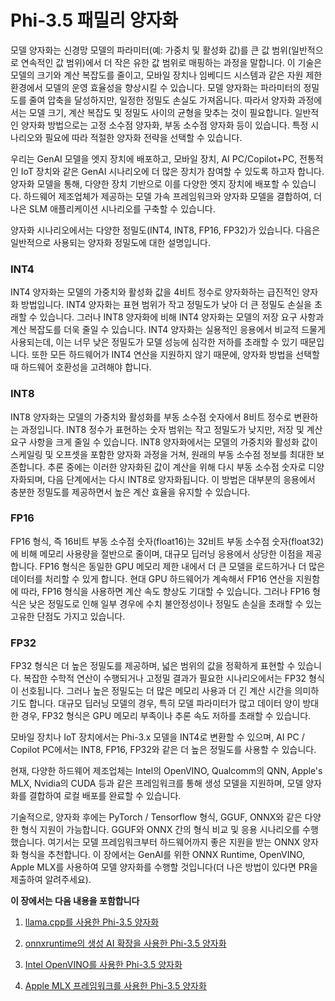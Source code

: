 # **Phi-3.5 패밀리 양자화**

모델 양자화는 신경망 모델의 파라미터(예: 가중치 및 활성화 값)를 큰 값 범위(일반적으로 연속적인 값 범위)에서 더 작은 유한 값 범위로 매핑하는 과정을 말합니다. 이 기술은 모델의 크기와 계산 복잡도를 줄이고, 모바일 장치나 임베디드 시스템과 같은 자원 제한 환경에서 모델의 운영 효율성을 향상시킬 수 있습니다. 모델 양자화는 파라미터의 정밀도를 줄여 압축을 달성하지만, 일정한 정밀도 손실도 가져옵니다. 따라서 양자화 과정에서는 모델 크기, 계산 복잡도 및 정밀도 사이의 균형을 맞추는 것이 필요합니다. 일반적인 양자화 방법으로는 고정 소수점 양자화, 부동 소수점 양자화 등이 있습니다. 특정 시나리오와 필요에 따라 적절한 양자화 전략을 선택할 수 있습니다.

우리는 GenAI 모델을 엣지 장치에 배포하고, 모바일 장치, AI PC/Copilot+PC, 전통적인 IoT 장치와 같은 GenAI 시나리오에 더 많은 장치가 참여할 수 있도록 하고자 합니다. 양자화 모델을 통해, 다양한 장치 기반으로 이를 다양한 엣지 장치에 배포할 수 있습니다. 하드웨어 제조업체가 제공하는 모델 가속 프레임워크와 양자화 모델을 결합하여, 더 나은 SLM 애플리케이션 시나리오를 구축할 수 있습니다.

양자화 시나리오에서는 다양한 정밀도(INT4, INT8, FP16, FP32)가 있습니다. 다음은 일반적으로 사용되는 양자화 정밀도에 대한 설명입니다.

### **INT4**

INT4 양자화는 모델의 가중치와 활성화 값을 4비트 정수로 양자화하는 급진적인 양자화 방법입니다. INT4 양자화는 표현 범위가 작고 정밀도가 낮아 더 큰 정밀도 손실을 초래할 수 있습니다. 그러나 INT8 양자화에 비해 INT4 양자화는 모델의 저장 요구 사항과 계산 복잡도를 더욱 줄일 수 있습니다. INT4 양자화는 실용적인 응용에서 비교적 드물게 사용되는데, 이는 너무 낮은 정밀도가 모델 성능에 심각한 저하를 초래할 수 있기 때문입니다. 또한 모든 하드웨어가 INT4 연산을 지원하지 않기 때문에, 양자화 방법을 선택할 때 하드웨어 호환성을 고려해야 합니다.

### **INT8**

INT8 양자화는 모델의 가중치와 활성화를 부동 소수점 숫자에서 8비트 정수로 변환하는 과정입니다. INT8 정수가 표현하는 숫자 범위는 작고 정밀도가 낮지만, 저장 및 계산 요구 사항을 크게 줄일 수 있습니다. INT8 양자화에서는 모델의 가중치와 활성화 값이 스케일링 및 오프셋을 포함한 양자화 과정을 거쳐, 원래의 부동 소수점 정보를 최대한 보존합니다. 추론 중에는 이러한 양자화된 값이 계산을 위해 다시 부동 소수점 숫자로 디양자화되며, 다음 단계에서는 다시 INT8로 양자화됩니다. 이 방법은 대부분의 응용에서 충분한 정밀도를 제공하면서 높은 계산 효율을 유지할 수 있습니다.

### **FP16**

FP16 형식, 즉 16비트 부동 소수점 숫자(float16)는 32비트 부동 소수점 숫자(float32)에 비해 메모리 사용량을 절반으로 줄이며, 대규모 딥러닝 응용에서 상당한 이점을 제공합니다. FP16 형식은 동일한 GPU 메모리 제한 내에서 더 큰 모델을 로드하거나 더 많은 데이터를 처리할 수 있게 합니다. 현대 GPU 하드웨어가 계속해서 FP16 연산을 지원함에 따라, FP16 형식을 사용하면 계산 속도 향상도 기대할 수 있습니다. 그러나 FP16 형식은 낮은 정밀도로 인해 일부 경우에 수치 불안정성이나 정밀도 손실을 초래할 수 있는 고유한 단점도 가지고 있습니다.

### **FP32**

FP32 형식은 더 높은 정밀도를 제공하며, 넓은 범위의 값을 정확하게 표현할 수 있습니다. 복잡한 수학적 연산이 수행되거나 고정밀 결과가 필요한 시나리오에서는 FP32 형식이 선호됩니다. 그러나 높은 정밀도는 더 많은 메모리 사용과 더 긴 계산 시간을 의미하기도 합니다. 대규모 딥러닝 모델의 경우, 특히 모델 파라미터가 많고 데이터 양이 방대한 경우, FP32 형식은 GPU 메모리 부족이나 추론 속도 저하를 초래할 수 있습니다.

모바일 장치나 IoT 장치에서는 Phi-3.x 모델을 INT4로 변환할 수 있으며, AI PC / Copilot PC에서는 INT8, FP16, FP32와 같은 더 높은 정밀도를 사용할 수 있습니다.

현재, 다양한 하드웨어 제조업체는 Intel의 OpenVINO, Qualcomm의 QNN, Apple's MLX, Nvidia의 CUDA 등과 같은 프레임워크를 통해 생성 모델을 지원하며, 모델 양자화를 결합하여 로컬 배포를 완료할 수 있습니다.

기술적으로, 양자화 후에는 PyTorch / Tensorflow 형식, GGUF, ONNX와 같은 다양한 형식 지원이 가능합니다. GGUF와 ONNX 간의 형식 비교 및 응용 시나리오를 수행했습니다. 여기서는 모델 프레임워크부터 하드웨어까지 좋은 지원을 받는 ONNX 양자화 형식을 추천합니다. 이 장에서는 GenAI를 위한 ONNX Runtime, OpenVINO, Apple MLX를 사용하여 모델 양자화를 수행할 것입니다(더 나은 방법이 있다면 PR을 제출하여 알려주세요).

**이 장에서는 다음 내용을 포함합니다**

1. [llama.cpp를 사용한 Phi-3.5 양자화](./021.UsingLlamacppQuantifyingPhi35.md)

2. [onnxruntime의 생성 AI 확장을 사용한 Phi-3.5 양자화](./022.UsingORTGenAIQuantifyingPhi35.md)

3. [Intel OpenVINO를 사용한 Phi-3.5 양자화](./023.UsingIntelOpenVINOQuantifyingPhi35.md)

4. [Apple MLX 프레임워크를 사용한 Phi-3.5 양자화](./024.UsingAppleMLXQuantifyingPhi35.md)

